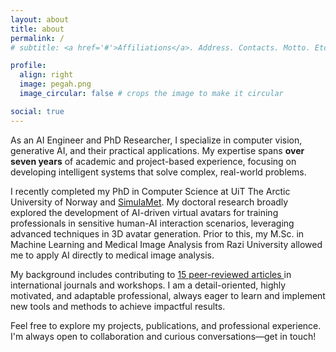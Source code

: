 ```yaml
---
layout: about
title: about
permalink: /
# subtitle: <a href='#'>Affiliations</a>. Address. Contacts. Motto. Etc.

profile:
  align: right
  image: pegah.png
  image_circular: false # crops the image to make it circular

social: true 
---
```


<div class="justify-text">

  <p>As an AI Engineer and PhD Researcher, I specialize in computer vision, generative AI, and their practical applications. My expertise spans <strong>over seven years</strong> of academic and project-based experience, focusing on developing intelligent systems that solve complex, real-world problems.</p>

  <p>I recently completed my PhD in Computer Science at UiT The Arctic University of Norway and 
  <a href="https://simulamet.no" target="_blank">SimulaMet</a>. My doctoral research broadly explored the development of AI-driven virtual avatars for training professionals in sensitive human-AI interaction scenarios, leveraging advanced techniques in 3D avatar generation. Prior to this, my M.Sc. in Machine Learning and Medical Image Analysis from Razi University allowed me to apply AI directly to medical image analysis.</p>

  <p>My background includes contributing to  <a href="https://scholar.google.com/citations?user=0Y4lkuwAAAAJ&hl=en" target="_blank"> 15 peer-reviewed articles </a> in international journals and workshops. I am a detail-oriented, highly motivated, and adaptable professional, always eager to learn and implement new tools and methods to achieve impactful results.</p>

  <p>Feel free to explore my projects, publications, and professional experience. I'm always open to collaboration and curious conversations—get in touch!</p>

</div>


